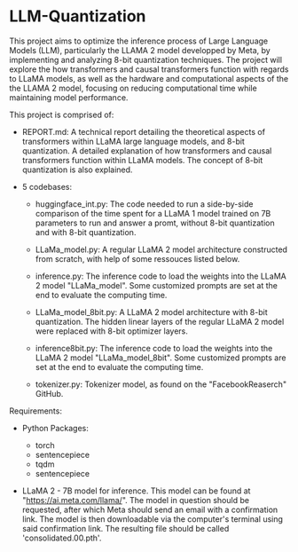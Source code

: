 # LLM-Quantization

This project aims to optimize the inference process of Large Language Models (LLM), particularly the LLAMA 2 model developped by Meta, by implementing and analyzing 8-bit quantization techniques. The project will explore the how transformers and causal transformers function with regards to LLaMA models, as well as the hardware and computational aspects of the the LLAMA 2 model, focusing on reducing computational time while maintaining model performance.

This project is comprised of:
    
- REPORT.md: A technical report detailing the theoretical aspects of transformers within LLaMA large language models, and 8-bit quantization. A detailed explanation of how transformers and causal transformers function within LLaMA models. The concept of 8-bit quantization is also explained. 

- 5 codebases:

    - huggingface_int.py: 
        The code needed to run a side-by-side comparison of the time spent for a LLaMA 1 model trained on 7B parameters to run and answer a promt, without 8-bit quantization and with 8-bit quantization.
        
    - LLaMa_model.py:
        A regular LLaMA 2 model architecture constructed from scratch, with help of some ressouces listed below.
        
    - inference.py: 
        The inference code to load the weights into the LLaMA 2 model "LLaMa_model". Some customized prompts are set at the end to evaluate the computing time.
        
    - LLaMa_model_8bit.py: 
        A LLaMA 2 model architecture with 8-bit quantization. The hidden linear layers of the regular LLaMA 2 model were replaced with 8-bit optimizer layers. 
   
    - inference8bit.py:
        The inference code to load the weights into the LLaMA 2 model "LLaMa_model_8bit". Some customized prompts are set at the end to evaluate the computing time.
    
    - tokenizer.py: 
        Tokenizer model, as found on the "FacebookReaserch" GitHub.
        
Requirements:

- Python Packages:
    - torch
    - sentencepiece
    - tqdm
    - sentencepiece

- LLaMA 2 - 7B model for inference. This model can be found at "https://ai.meta.com/llama/". The model in question should be requested, after which Meta should send an email with a confirmation link. The model is then downloadable via the computer's terminal using said confirmation link. The resulting file should be called 'consolidated.00.pth'. 



